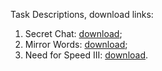 Task Descriptions, download links:
1. Secret Chat: [download](https://judge.softuni.org/Contests/Practice/DownloadResource/17097);
2. Mirror Words: [download](https://judge.softuni.org/Contests/Practice/DownloadResource/17098);
3. Need for Speed III: [download](https://judge.softuni.org/Contests/Practice/DownloadResource/20464).